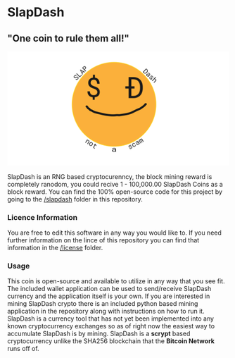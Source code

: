 # SlapDash

## "One coin to rule them all!"

![](SlapDash/esc/SlapDash.png)

SlapDash is an RNG based cryptocurenncy, the block mining reward is completely ranodom, you could recive 1 - 100,000.00 SlapDash Coins as a block reward.
You can find the 100% open-source code for this project by going to the [/slapdash](https://github.com/limiteci/SlapDash/tree/main/SlapDash) folder in this repository.

### Licence Information

 You are free to edit this software in any way you would like to. If you need further information on the lince of this repository you can find that information in the [/license](https://github.com/limiteci/SlapDash/blob/main/LICENSE) folder.

### Usage

This coin is open-source and available to utilize in any way that you see fit. The included wallet application can be used to send/receive SlapDash currency and the application itself is your own. If you are interested in mining SlapDash crypto there is an included python based mining application in the repository along with instructions on how to run it. SlapDash is a currency tool that has not yet been implemented into any known cryptocurrency exchanges so as of right now the easiest way to accumulate SlapDash is by mining. SlapDash is a **scrypt** based cryptocurrency unlike the SHA256 blockchain that the **Bitcoin Network** runs off of.



